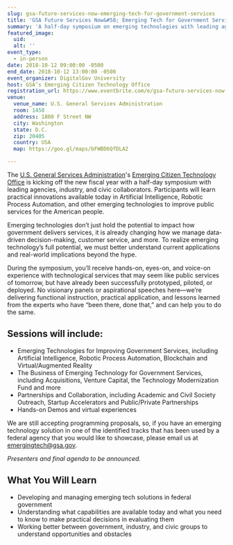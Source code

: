 ```yaml
---
slug: gsa-future-services-now-emerging-tech-for-government-services
title: 'GSA Future Services Now&#58; Emerging Tech for Government Services'
summary: 'A half-day symposium on emerging technologies with leading agencies, industry, and civic collaborators.'
featured_image:
  uid:
  alt: ''
event_type:
  - in-person
date: 2018-10-12 09:00:00 -0500
end_date: 2018-10-12 13:00:00 -0500
event_organizer: DigitalGov University
host: GSA’s Emerging Citizen Technology Office
registration_url: https://www.eventbrite.com/e/gsa-future-services-now-emerging-tech-for-government-services-registration-50595878635
venue:
  venue_name: U.S. General Services Administration
  room: 1458
  address: 1800 F Street NW
  city: Washington
  state: D.C.
  zip: 20405
  country: USA
  map: https://goo.gl/maps/bFWBD6QfDLA2

---
```


The [U.S. General Services Administration](https://www.gsa.gov/)'s [Emerging Citizen Technology Office](https://emerging.digital.gov/) is kicking off the new fiscal year with a half-day symposium with leading agencies, industry, and civic collaborators. Participants will learn practical innovations available today in Artificial Intelligence, Robotic Process Automation, and other emerging technologies to improve public services for the American people.

Emerging technologies don’t just hold the potential to impact how government delivers services, it is already changing how we manage data-driven decision-making, customer service, and more. To realize emerging technology’s full potential, we must better understand current applications and real-world implications beyond the hype.

During the symposium, you’ll receive hands-on, eyes-on, and voice-on experience with technological services that may seem like public services of tomorrow, but have already been successfully prototyped, piloted, or deployed. No visionary panels or aspirational speeches here—we’re delivering functional instruction, practical application, and lessons learned from the experts who have “been there, done that,” and can help you to do the same.

## Sessions will include:

- Emerging Technologies for Improving Government Services, including Artificial Intelligence, Robotic Process Automation, Blockchain and Virtual/Augmented Reality
- The Business of Emerging Technology for Government Services, including Acquisitions, Venture Capital, the Technology Modernization Fund and more
- Partnerships and Collaboration, including  Academic and Civil Society Outreach, Startup Accelerators and Public/Private Partnerships
- Hands-on Demos and virtual experiences

We are still accepting programming proposals, so, if you have an emerging technology solution in one of the identified tracks that has been used by a federal agency that you would like to showcase, please email us at [emergingtech@gsa.gov](mailto:emergingtech@gsa.gov).

_Presenters and final agenda to be announced._

## What You Will Learn

- Developing and managing emerging tech solutions in federal government
- Understanding what capabilities are available today and what you need to know to make practical decisions in evaluating them
- Working better between government, industry, and civic groups to understand opportunities and obstacles
